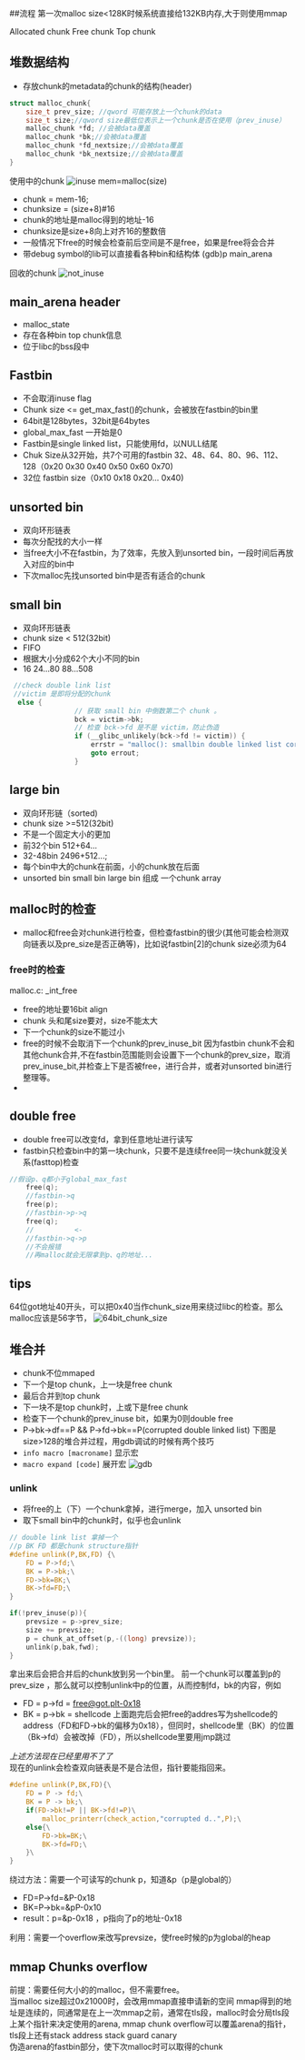 ##流程
第一次malloc size<128K时候系统直接给132KB内存,大于则使用mmap

Allocated chunk
Free chunk
Top chunk
## 堆数据结构
- 存放chunk的metadata的chunk的结构(header)
  
```c
struct malloc_chunk{
    size_t prev_size; //qword 可能存放上一个chunk的data
    size_t size;//qword size最低位表示上一个chunk是否在使用（prev_inuse）
    malloc_chunk *fd; //会被data覆盖
    malloc_chunk *bk;//会被data覆盖
    malloc_chunk *fd_nextsize;//会被data覆盖
    malloc_chunk *bk_nextsize;//会被data覆盖
}
```
使用中的chunk
![inuse](heap/2019-01-21-20-38-59.png)
mem=malloc(size)
- chunk = mem-16;
- chunksize = (size+8)#16
- chunk的地址是malloc得到的地址-16
- chunksize是size+8向上对齐16的整数倍
- 一般情况下free的时候会检查前后空间是不是free，如果是free将会合并
- 带debug symbol的lib可以直接看各种bin和结构体
(gdb)p main_arena

回收的chunk
![not_inuse](heap/2019-01-21-23-42-44.png)

## main_arena header
- malloc_state
- 存在各种bin top chunk信息
- 位于libc的bss段中
## Fastbin
- 不会取消inuse flag
- Chunk size <= get_max_fast()的chunk，会被放在fastbin的bin里
- 64bit是128bytes，32bit是64bytes
- global_max_fast 一开始是0
- Fastbin是single linked list，只能使用fd，以NULL结尾
- Chuk Size从32开始，共7个可用的fastbin
32、48、64、80、96、112、128（0x20 0x30 0x40 0x50 0x60 0x70)
- 32位 fastbin size（0x10 0x18 0x20... 0x40)

## unsorted bin
- 双向环形链表
- 每次分配找的大小一样
- 当free大小不在fastbin，为了效率，先放入到unsorted bin，一段时间后再放入对应的bin中
- 下次malloc先找unsorted bin中是否有适合的chunk
  
## small bin
- 双向环形链表
- chunk size < 512(32bit)
- FIFO
- 根据大小分成62个大小不同的bin
- 16 24...80 88...508
```c
 //check double link list
 //victim 是即将分配的chunk
  else {
                // 获取 small bin 中倒数第二个 chunk 。
                bck = victim->bk;
                // 检查 bck->fd 是不是 victim，防止伪造
                if (__glibc_unlikely(bck->fd != victim)) {
                    errstr = "malloc(): smallbin double linked list corrupted";
                    goto errout;
                }
```
## large bin
- 双向环形链（sorted)
- chunk size >=512(32bit)
- 不是一个固定大小的更加
- 前32个bin 512+64...
- 32-48bin 2496+512...;
- 每个bin中大的chunk在前面，小的chunk放在后面
- unsorted bin small bin large bin 组成 一个chunk array

## malloc时的检查
- malloc和free会对chunk进行检查，但检查fastbin的很少(其他可能会检测双向链表以及pre_size是否正确等)，比如说fastbin[2]的chunk size必须为64

  
### free时的检查
malloc.c: _int_free
- free的地址要16bit align
- chunk 头和尾size要对，size不能太大
- 下一个chunk的size不能过小
- free的时候不会取消下一个chunk的prev_inuse_bit 因为fastbin chunk不会和其他chunk合并,不在fastbin范围能则会设置下一个chunk的prev_size，取消prev_inuse_bit,并检查上下是否被free，进行合并，或者对unsorted bin进行整理等。
- 
## double free
- double free可以改变fd，拿到任意地址进行读写
- fastbin只检查bin中的第一块chunk，只要不是连续free同一块chunk就没关系(fasttop)检查
```c
//假设p、q都小于global_max_fast
    free(q);
    //fastbin->q
    free(p);
    //fastbin->p->q
    free(q);
    //          <-
    //fastbin->q->p
    //不会报错
    //再malloc就会无限拿到p、q的地址...
```

## tips

64位got地址40开头，可以把0x40当作chunk_size用来绕过libc的检查。那么malloc应该是56字节，
![64bit_chunk_size](heap/2019-01-21-23-19-07.png)

## 堆合并
- chunk不位mmaped
- 下一个是top chunk，上一块是free chunk
- 最后合并到top chunk
- 下一块不是top chunk时，上或下是free chunk
- 检查下一个chunk的prev_inuse bit，如果为0则double free
- P->bk->df==P && P->fd->bk==P(corrupted double linked list)
下图是size>128的堆合并过程，用gdb调试的时候有两个技巧
- `info macro [macroname]`  显示宏
- `macro expand [code]`  展开宏
![gdb](heap/2019-02-01-12-40-08.png)

### unlink 
- 将free的上（下）一个chunk拿掉，进行merge，加入 unsorted bin
- 取下small bin中的chunk时，似乎也会unlink
```c
// double link list 拿掉一个
//p BK FD 都是chunk structure指针
#define unlink(P,BK,FD) {\
    FD = P->fd;\
    BK = P->bk;\
    FD->bk=BK;\
    BK->fd=FD;\
}

if(!prev_inuse(p)){
    prevsize = p->prev_size;
    size += prevsize;
    p = chunk_at_offset(p,-((long) prevsize));
    unlink(p,bak,fwd);
}
```
拿出来后会把合并后的chunk放到另一个bin里。
前一个chunk可以覆盖到p的prev_size ，那么就可以控制unlink中p的位置，从而控制fd，bk的内容，例如
- FD = p->fd = free@got.plt-0x18
- BK = p->bk = shellcode
上面跑完后会把free的addres写为shellcode的address（FD和FD->bk的偏移为0x18），但同时，shellcode里（BK）的位置（Bk->fd）会被改掉（FD），所以shellcode里要用jmp跳过

*上述方法现在已经里用不了了*  
现在的unlink会检查双向链表是不是合法但，指针要能指回来。
```c
#define unlink(P,BK,FD){\
    FD = P -> fd;\
    BK = P -> bk;\
    if(FD->bk!=P || BK->fd!=P)\
        malloc_printerr(check_action,"corrupted d..",P);\
    else{\
        FD->bk=BK;\
        BK->fd=FD;\
    }\
}
```
绕过方法：需要一个可读写的chunk p，知道&p（p是global的） 
- FD=P->fd=&P-0x18
- BK=P->bk=&pP-0x10
- result：p=&p-0x18 ，p指向了p的地址-0x18

利用：需要一个overflow来改写prevsize，使free时候的p为global的heap

## mmap Chunks overflow

前提：需要任何大小的的malloc，但不需要free。  
当malloc size超过0x21000时，会改用mmap直接申请新的空间
mmap得到的地址是连续的，同通常是在上一次mmap之前，通常在tls段，malloc时会分局tls段上某个指针来决定使用的arena,
mmap chunk overflow可以覆盖arena的指针，
tls段上还有stack address stack guard canary  
伪造arena的fastbin部分，使下次malloc时可以取得的chunk
